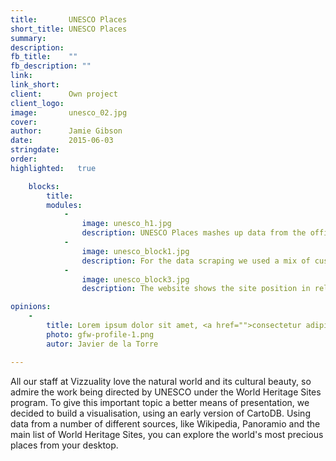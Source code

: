 ```yaml
---
title:       UNESCO Places
short_title: UNESCO Places
summary:	 
description: 
fb_title:	 ""
fb_description: ""
link:        
link_short:  
client:      Own project
client_logo: 
image:       unesco_02.jpg
cover:		 
author:      Jamie Gibson
date:        2015-06-03
stringdate:	 
order:       
highlighted:   true

    blocks:
        title: 
        modules:
            -
                image: unesco_h1.jpg
                description: UNESCO Places mashes up data from the official site with Wikipedia descriptions and Panoramio images, to give context to each site profile.
            -
                image: unesco_block1.jpg
                description: For the data scraping we used a mix of custom scrapers and NeedleBase.
            -
                image: unesco_block3.jpg
                description: The website shows the site position in relation to the location of the visitor and the time it would take to travel, encouraging exploration in real life, not just on the web.

opinions:
    -
        title: Lorem ipsum dolor sit amet, <a href="">consectetur adipisicing</a> elit, sed do eiusmod tempor incididunt.
        photo: gfw-profile-1.png
        autor: Javier de la Torre

---
```

All our staff at Vizzuality love the natural world and its cultural beauty, so admire the work being directed by UNESCO under the World Heritage Sites program. To give this important topic a better means of presentation, we decided to build a visualisation, using an early version of CartoDB. Using data from a number of different sources, like Wikipedia, Panoramio and the main list of World Heritage Sites, you can explore the world's most precious places from your desktop.   

